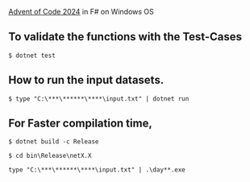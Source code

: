 [Advent of Code 2024](https://adventofcode.com/2024) in F# on Windows OS

## To validate the functions with the Test-Cases

```
$ dotnet test
```
## How to run the input datasets.

```
$ type "C:\***\******\****\input.txt" | dotnet run
```

## For Faster compilation time, 
```
$ dotnet build -c Release
```

```
$ cd bin\Release\netX.X
```

```
type "C:\***\******\****\input.txt" | .\day**.exe
```